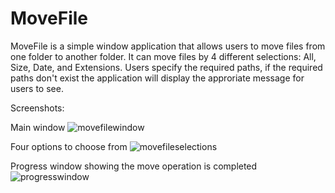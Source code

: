 # MoveFile

MoveFile is a simple window application that allows users to move files from one folder to another folder. It can move files by 4 different selections: All, Size, Date, and Extensions. Users specify the required paths, if the required paths don't exist the application will display the approriate message for users to see.

Screenshots:

Main window
![movefilewindow](https://user-images.githubusercontent.com/18756606/45988287-c37aab80-c03b-11e8-8e33-3bcb00e750e1.PNG)

Four options to choose from
![movefileselections](https://user-images.githubusercontent.com/18756606/45988431-7d721780-c03c-11e8-86bc-265da87640d9.png)

Progress window showing the move operation is completed
![progresswindow](https://user-images.githubusercontent.com/18756606/45988627-7697d480-c03d-11e8-8859-a6b5adb88883.PNG)
